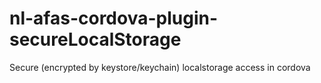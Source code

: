 # nl-afas-cordova-plugin-secureLocalStorage
Secure (encrypted by keystore/keychain) localstorage access in cordova 
